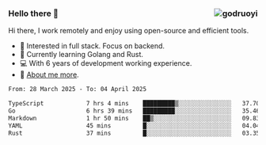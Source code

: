 ### Hello there 👋 <img align="right" src="https://github-readme-stats.vercel.app/api?username=godruoyi&show_icons=true" alt="godruoyi" />

Hi there, I work remotely and enjoy using open-source and efficient tools.

- 🔭 Interested in full stack. Focus on backend.
- 🌱 Currently learning Golang and Rust.
- 💻 With 6 years of development working experience.
- 👒 [About me more](https://godruoyi.com/posts/about-godruoyi).



<!--START_SECTION:waka-->

```txt
From: 28 March 2025 - To: 04 April 2025

TypeScript            7 hrs 4 mins    █████████▒░░░░░░░░░░░░░░░   37.70 %
Go                    6 hrs 39 mins   █████████░░░░░░░░░░░░░░░░   35.46 %
Markdown              1 hr 50 mins    ██▒░░░░░░░░░░░░░░░░░░░░░░   09.83 %
YAML                  45 mins         █░░░░░░░░░░░░░░░░░░░░░░░░   04.04 %
Rust                  37 mins         █░░░░░░░░░░░░░░░░░░░░░░░░   03.35 %
```

<!--END_SECTION:waka-->
